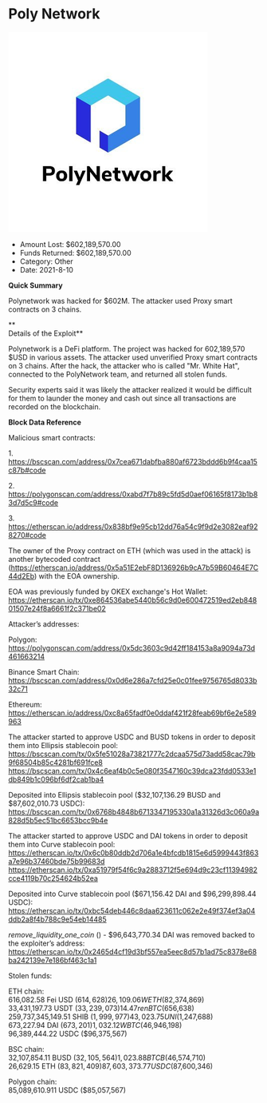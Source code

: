 # Poly Network
![Poly Network](/rektimages/Poly-Network-Exploit.png)
- Amount Lost: $602,189,570.00
- Funds Returned: $602,189,570.00
- Category: Other
- Date: 2021-8-10

**Quick Summary**

Polynetwork was hacked for $602M. The attacker used Proxy smart contracts on 3 chains.

 **  
Details of the Exploit**

Polynetwork is a DeFi platform. The project was hacked for 602,189,570 $USD in various assets. The attacker used unverified Proxy smart contracts on 3 chains. After the hack, the attacker who is called "Mr. White Hat", connected to the PolyNetwork team, and returned all stolen funds. 

Security experts said it was likely the attacker realized it would be difficult for them to launder the money and cash out since all transactions are recorded on the blockchain.

  


 **Block Data Reference**

 Malicious smart contracts:

1\. https://bscscan.com/address/0x7cea671dabfba880af6723bddd6b9f4caa15c87b#code 

2\. https://polygonscan.com/address/0xabd7f7b89c5fd5d0aef06165f8173b1b83d7d5c9#code 

3\. https://etherscan.io/address/0x838bf9e95cb12dd76a54c9f9d2e3082eaf928270#code  
  
The owner of the Proxy contract on ETH (which was used in the attack) is another bytecoded contract (https://etherscan.io/address/0x5a51E2ebF8D136926b9cA7b59B60464E7C44d2Eb) with the EOA ownership.  
  
EOA was previously funded by OKEX exchange's Hot Wallet:  
https://etherscan.io/tx/0xe864536abe5440b56c9d0e600472519ed2eb84801507e24f8a6661f2c371be02  
  
Attacker’s addresses:  
  
Polygon:  
https://polygonscan.com/address/0x5dc3603c9d42ff184153a8a9094a73d461663214  
  
Binance Smart Chain:  
https://bscscan.com/address/0x0d6e286a7cfd25e0c01fee9756765d8033b32c71  
  
Ethereum:  
https://etherscan.io/address/0xc8a65fadf0e0ddaf421f28feab69bf6e2e589963  
  
The attacker started to approve USDC and BUSD tokens in order to deposit them into Ellipsis stablecoin pool:  
https://bscscan.com/tx/0x5fe51028a73821777c2dcaa575d73add58cac79b9f68504b85c4281bf691fce8  
https://bscscan.com/tx/0x4c6eaf4b0c5e080f3547160c39dca23fdd0533e1db849b1c096bf6df2cab1ba4  
  
Deposited into Ellipsis stablecoin pool ($32,107,136.29 BUSD and $87,602,010.73 USDC):  
https://bscscan.com/tx/0x6768b4848b6713347195330a1a31326d3c060a9a828d5b5ec51bc6653bcc9b4e  
  
The attacker started to approve USDC and DAI tokens in order to deposit them into Curve stablecoin pool:  
https://etherscan.io/tx/0x6c0b80ddb2d706a1e4bfcdb1815e6d5999443f863a7e96b37460bde75b99683d  
https://etherscan.io/tx/0xa51979f54f6c9a2883712f5e694d9c23cf11394982cce4119b70c254624b52ea  
  
Deposited into Curve stablecoin pool ($671,156.42 DAI and $96,299,898.44 USDC):  
https://etherscan.io/tx/0xbc54deb446c8daa623611c062e2e49f374ef3a04ddb2a8f4b788c9e54eb14485  
  
 _remove_liquidity_one_coin_ () - $96,643,770.34 DAI was removed backed to the exploiter’s address:  
https://etherscan.io/tx/0x2465d4cf19d3bf557ea5eec8d57b1ad75c8378e68ba242139e7e186bf463c1a1  
  
Stolen funds:  
  
ETH chain:  
616,082.58 Fei USD ($614,628)  
26,109.06 WETH ($82,374,869)  
33,431,197.73 USDT ($33,239,073)  
14.47 renBTC ($656,638)  
259,737,345,149.51 SHIB ($1,999,977)  
43,023.75 UNI ($1,247,688)  
673,227.94 DAI  ($673,201)  
1,032.12 WBTC ($46,946,198)  
96,389,444.22 USDC ($96,375,567)  
  
BSC chain:  
32,107,854.11 BUSD ($32,105,564)  
1,023.88 BTCB ($46,574,710)  
26,629.15 ETH ($83,821,409)  
87,603,373.77 USDC ($87,600,346)  
  
Polygon chain:  
85,089,610.911 USDC ($85,057,567)



